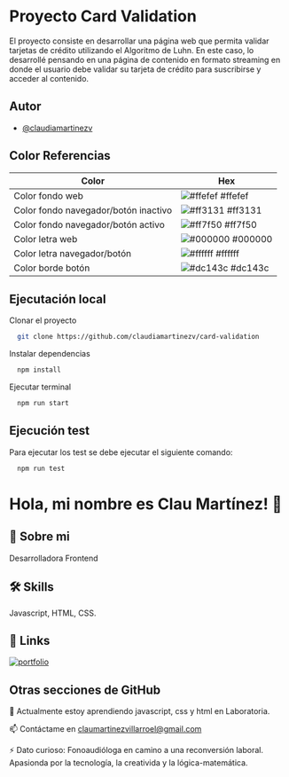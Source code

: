 
# Proyecto Card Validation

El proyecto consiste en desarrollar una página web que permita validar tarjetas de crédito utilizando el Algoritmo de Luhn. En este caso, lo desarrollé pensando en una página de contenido en formato streaming en donde el usuario debe validar su tarjeta de crédito para suscribirse y acceder al contenido. 



## Autor

- [@claudiamartinezv](https://github.com/claudiamartinezv/card-validation)

## Color Referencias

| Color             | Hex                                                                |
| ----------------- | ------------------------------------------------------------------ |
| Color fondo web | ![#ffefef](https://via.placeholder.com/10/ffefef?text=+) #ffefef |
| Color fondo navegador/botón inactivo| ![#ff3131](https://via.placeholder.com/10/ff3131?text=+) #ff3131 |
| Color fondo navegador/botón activo | ![#ff7f50](https://via.placeholder.com/10/ff7f50?text=+) #ff7f50 |
| Color letra web | ![#000000](https://via.placeholder.com/10/000000?text=+) #000000 |
| Color letra navegador/botón | ![#ffffff](https://via.placeholder.com/10/ffffff?text=+) #ffffff |
| Color borde botón | ![#dc143c](https://via.placeholder.com/10/dc143c?text=+) #dc143c |



## Ejecutación local

Clonar el proyecto

```bash
  git clone https://github.com/claudiamartinezv/card-validation
```

Instalar dependencias

```bash
  npm install
```

Ejecutar terminal

```bash
  npm run start
```


## Ejecución test

Para ejecutar los test se debe ejecutar el siguiente comando:

```bash
  npm run test
```


# Hola, mi nombre es Clau Martínez! 👋


## 🚀 Sobre mi 
Desarrolladora Frontend


## 🛠 Skills
Javascript, HTML, CSS.


## 🔗 Links
[![portfolio](https://img.shields.io/badge/mi_portafolio-000?style=for-the-badge&logo=ko-fi&logoColor=white)](https://github.com/claudiamartinezv/)


## Otras secciones de GitHub

🧠 Actualmente estoy aprendiendo javascript, css y html en Laboratoria.

📫 Contáctame en claumartinezvillarroel@gmail.com

⚡️ Dato curioso: Fonoaudióloga en camino a una reconversión laboral. Apasionda por la tecnología, la creativida y la lógica-matemática.

